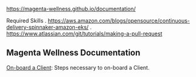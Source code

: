 https://magenta-wellness.github.io/documentation/

Required Skills
. https://aws.amazon.com/blogs/opensource/continuous-delivery-spinnaker-amazon-eks/
. https://www.atlassian.com/git/tutorials/making-a-pull-request

## Magenta Wellness Documentation

[On-board a Client](client/on-boarding.md): Steps necessary to on-board a Client.


